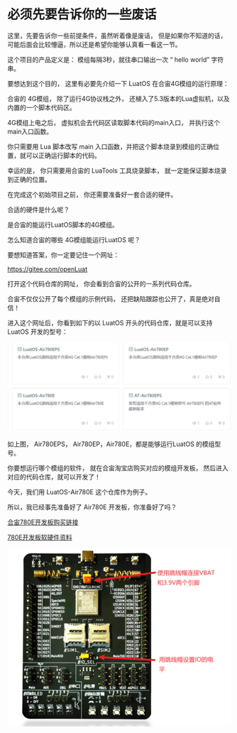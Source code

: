 # 必须先要告诉你的一些废话

这里，先要告诉你一些前提条件，虽然听着像是废话， 但是如果你不知道的话，可能后面会比较懵逼，所以还是希望你能够认真看一看这一节。

这个项目的产品定义是：  模组每隔3秒，就往串口输出一次  “ hello world” 字符串。

要想达到这个目的， 这里有必要先介绍一下 LuatOS 在合宙4G模组的运行原理：

合宙的 4G模组， 除了运行4G协议栈之外， 还植入了5.3版本的Lua虚拟机，以及内置的一个脚本代码区。 

4G模组上电之后， 虚拟机会去代码区读取脚本代码的main入口， 并执行这个 main入口函数。

你只需要用 Lua 脚本改写 main 入口函数，并把这个脚本烧录到模组的正确位置，就可以正确运行脚本的代码。

幸运的是， 你只需要用合宙的 LuaTools 工具烧录脚本， 就一定能保证脚本烧录到正确的位置。

在完成这个初始项目之前， 你还需要准备好一套合适的硬件。

合适的硬件是什么呢？

是合宙的能运行LuatOS脚本的4G模组。

怎么知道合宙的哪些 4G模组能运行LuatOS 呢？

要想知道答案，你一定要记住一个网址：

https://gitee.com/openLuat

打开这个代码仓库的网址， 你会看到合宙的公开的一系列代码仓库。

合宙不仅仅公开了每个模组的示例代码， 还把缺陷跟踪也公开了，真是绝对自信！

进入这个网址后，你看到如下的以 LuatOS 开头的代码仓库，就是可以支持LuatOS 开发的型号：

![gitee仓库](./image/giteehouse.JPEG)

如上图， Air780EPS， Air780EP，Air780E，都是能够运行LuatOS 的模组型号。

你要想运行哪个模组的软件， 就在合宙淘宝店购买对应的模组开发板， 然后进入对应的代码仓库，就可以开发了！

今天，我们用 LuatOS-Air780E 这个仓库作为例子。

所以，我已经事先准备好了 Air780E 开发板，你准备好了吗？

[合宙780E开发板购买链接](https://item.taobao.com/item.htm?id=724722276597)

[780E开发板软硬件资料](https://doc.openluat.com/wiki/21?wiki_page_id=6036)

![780E开发板普版](./image/780Eboard.png)
